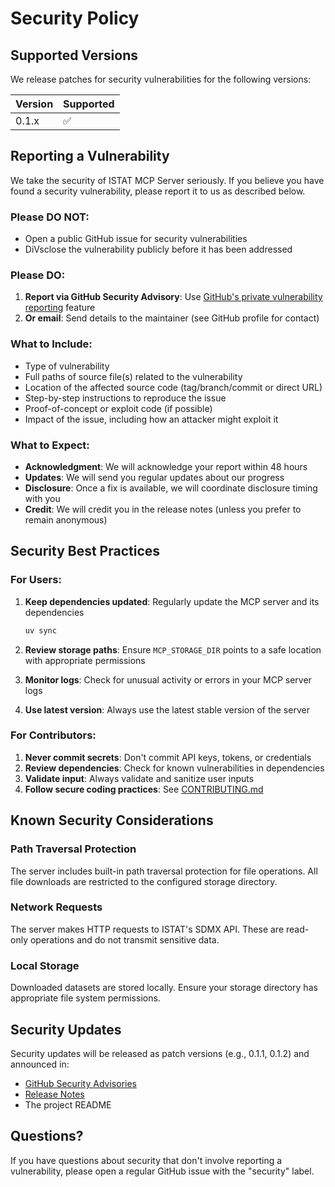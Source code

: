 # Security Policy

## Supported Versions

We release patches for security vulnerabilities for the following versions:

| Version | Supported          |
| ------- | ------------------ |
| 0.1.x   | :white_check_mark: |

## Reporting a Vulnerability

We take the security of ISTAT MCP Server seriously. If you believe you have found a security vulnerability, please report it to us as described below.

### Please DO NOT:

- Open a public GitHub issue for security vulnerabilities
- DiVsclose the vulnerability publicly before it has been addressed

### Please DO:

1. **Report via GitHub Security Advisory**: Use [GitHub's private vulnerability reporting](https://github.com/Halpph/istat-mcp-server/security/advisories/new) feature
2. **Or email**: Send details to the maintainer (see GitHub profile for contact)

### What to Include:

- Type of vulnerability
- Full paths of source file(s) related to the vulnerability
- Location of the affected source code (tag/branch/commit or direct URL)
- Step-by-step instructions to reproduce the issue
- Proof-of-concept or exploit code (if possible)
- Impact of the issue, including how an attacker might exploit it

### What to Expect:

- **Acknowledgment**: We will acknowledge your report within 48 hours
- **Updates**: We will send you regular updates about our progress
- **Disclosure**: Once a fix is available, we will coordinate disclosure timing with you
- **Credit**: We will credit you in the release notes (unless you prefer to remain anonymous)

## Security Best Practices

### For Users:

1. **Keep dependencies updated**: Regularly update the MCP server and its dependencies
   ```bash
   uv sync
   ```

2. **Review storage paths**: Ensure `MCP_STORAGE_DIR` points to a safe location with appropriate permissions

3. **Monitor logs**: Check for unusual activity or errors in your MCP server logs

4. **Use latest version**: Always use the latest stable version of the server

### For Contributors:

1. **Never commit secrets**: Don't commit API keys, tokens, or credentials
2. **Review dependencies**: Check for known vulnerabilities in dependencies
3. **Validate input**: Always validate and sanitize user inputs
4. **Follow secure coding practices**: See [CONTRIBUTING.md](CONTRIBUTING.md)

## Known Security Considerations

### Path Traversal Protection

The server includes built-in path traversal protection for file operations. All file downloads are restricted to the configured storage directory.

### Network Requests

The server makes HTTP requests to ISTAT's SDMX API. These are read-only operations and do not transmit sensitive data.

### Local Storage

Downloaded datasets are stored locally. Ensure your storage directory has appropriate file system permissions.

## Security Updates

Security updates will be released as patch versions (e.g., 0.1.1, 0.1.2) and announced in:
- [GitHub Security Advisories](https://github.com/Halpph/istat-mcp-server/security/advisories)
- [Release Notes](https://github.com/Halpph/istat-mcp-server/releases)
- The project README

## Questions?

If you have questions about security that don't involve reporting a vulnerability, please open a regular GitHub issue with the "security" label.
